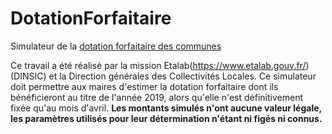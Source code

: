 # DotationForfaitaire
Simulateur de la [dotation forfaitaire des communes](http://dotation.etalab.studio)

Ce travail a été réalisé par la mission Etalab(https://www.etalab.gouv.fr/) (DINSIC) et la Direction générales des Collectivités Locales. 
Ce simulateur doit permettre aux maires d'estimer la dotation forfaitaire dont ils bénéficieront au titre de l'année 2019, alors qu'elle n'est définitivement fixée qu'au mois d'avril.
**Les montants simulés n'ont aucune valeur légale, les paramètres utilisés pour leur détermination n'étant ni figés ni connus.**



